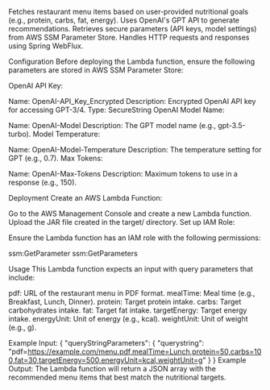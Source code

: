 Fetches restaurant menu items based on user-provided nutritional goals (e.g., protein, carbs, fat, energy).
Uses OpenAI's GPT API to generate recommendations.
Retrieves secure parameters (API keys, model settings) from AWS SSM Parameter Store.
Handles HTTP requests and responses using Spring WebFlux.

Configuration
Before deploying the Lambda function, ensure the following parameters are stored in AWS SSM Parameter Store:

OpenAI API Key:

Name: OpenAI-API_Key_Encrypted
Description: Encrypted OpenAI API key for accessing GPT-3/4.
Type: SecureString
OpenAI Model Name:

Name: OpenAI-Model
Description: The GPT model name (e.g., gpt-3.5-turbo).
Model Temperature:

Name: OpenAI-Model-Temperature
Description: The temperature setting for GPT (e.g., 0.7).
Max Tokens:

Name: OpenAI-Max-Tokens
Description: Maximum tokens to use in a response (e.g., 150).

Deployment
Create an AWS Lambda Function:

Go to the AWS Management Console and create a new Lambda function.
Upload the JAR file created in the target/ directory.
Set up IAM Role:

Ensure the Lambda function has an IAM role with the following permissions:

ssm:GetParameter
ssm:GetParameters

Usage
This Lambda function expects an input with query parameters that include:

pdf: URL of the restaurant menu in PDF format.
mealTime: Meal time (e.g., Breakfast, Lunch, Dinner).
protein: Target protein intake.
carbs: Target carbohydrates intake.
fat: Target fat intake.
targetEnergy: Target energy intake.
energyUnit: Unit of energy (e.g., kcal).
weightUnit: Unit of weight (e.g., g).

Example Input:
{
  "queryStringParameters": {
    "querystring": "pdf=https://example.com/menu.pdf,mealTime=Lunch,protein=50,carbs=100,fat=30,targetEnergy=500,energyUnit=kcal,weightUnit=g"
  }
}
Example Output:
The Lambda function will return a JSON array with the recommended menu items that best match the nutritional targets.
